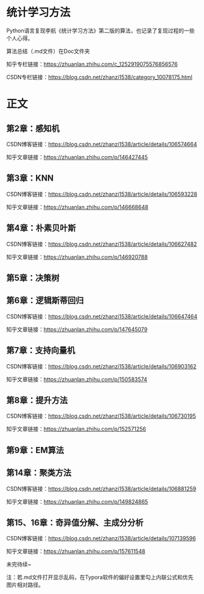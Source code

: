 # 统计学习方法
Python语言复现李航《统计学习方法》第二版的算法，也记录了复现过程的一些个人心得。

算法总结（.md文件）在Doc文件夹

知乎专栏链接：https://zhuanlan.zhihu.com/c_1252919075576856576

CSDN专栏链接：https://blog.csdn.net/zhanzi1538/category_10078175.html

# 正文

## 第2章：感知机

CSDN博客链接：https://blog.csdn.net/zhanzi1538/article/details/106574664

知乎文章链接：https://zhuanlan.zhihu.com/p/146427445

## 第3章：KNN
CSDN博客链接：https://blog.csdn.net/zhanzi1538/article/details/106593228

知乎文章链接：https://zhuanlan.zhihu.com/p/146668648

## 第4章：朴素贝叶斯
CSDN博客链接：https://blog.csdn.net/zhanzi1538/article/details/106627482

知乎文章链接：https://zhuanlan.zhihu.com/p/146920788

## 第5章：决策树

## 第6章：逻辑斯蒂回归
CSDN博客链接：https://blog.csdn.net/zhanzi1538/article/details/106647464

知乎文章链接：https://zhuanlan.zhihu.com/p/147645079

## 第7章：支持向量机
CSDN博客链接：https://blog.csdn.net/zhanzi1538/article/details/106903162

知乎文章链接：https://zhuanlan.zhihu.com/p/150583574

## 第8章：提升方法
CSDN博客链接：https://blog.csdn.net/zhanzi1538/article/details/106730195

知乎文章链接：https://zhuanlan.zhihu.com/p/152571256

## 第9章：EM算法


## 第14章：聚类方法
CSDN博客链接：https://blog.csdn.net/zhanzi1538/article/details/106881259

知乎文章链接：https://zhuanlan.zhihu.com/p/149824865

## 第15、16章：奇异值分解、主成分分析

CSDN博客链接：https://blog.csdn.net/zhanzi1538/article/details/107139596

知乎文章链接：https://zhuanlan.zhihu.com/p/157611548


未完待续~



注：若.md文件打开显示乱码，在Typora软件的偏好设置里勾上内联公式和优先图片相对路径。

